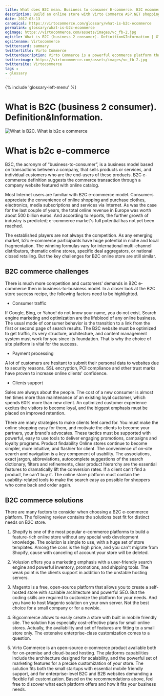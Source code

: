 ```yaml
--- 
title: What does B2C mean. Business to consumer E-commerce. B2C ecommerce platforms and software 
description: Build an online store with Virto Commerce ASP.NET shopping cart software. Benefit from an open source shopping cart software that has every feature you need. 
date: 2017-03-13 
canonical: https://virtocommerce.com/glossary/what-is-b2c-ecommerce 
permalink: glossary/what-is-b2c-ecommerce
ogimage: https://virtocommerce.com/assets/images/vc_fb-2.jpg
ogtitle: What is B2C (business 2 consumer). Definition&Information | Glossary Virto Commerce.
ogsitename: Virtocommerce
twittercard: summary
twittertitle: Virto Commerce
twitterdescription: Virto Commerce is a powerful ecommerce platform that includes everything you need to create an online store and sell online. Try it free with Free Community License
twitterimage: https://virtocommerce.com/assets/images/vc_fb-2.jpg
twittersite: Virtocommerce
tags : 
- glossary
---
```

<div class="business-features clearfix __responsive">
    {% include 'glossary-left-menu' %}    
    <div class="business-cnt">
        <div class="head __cart">
            <h1 class="title">What is B2C (business 2 consumer). Definition&Information.</h1>
        </div>
        <img alt='What is B2C. What is b2c e commerce' src="assets/images/what-is-b2c-ecommerce.jpg"></img>
        <h1> What is b2c e-commerce </h1>
        <p class="text">
            B2C, the acronym of “business-to-consumer”, is a business model based on transactions between a company, that sells products
            or services, and individual customers who are the end-users of these products. B2C e-commerce definition suggests
            the commerce transaction through a company website featured with online catalog.
        </p>
        <p class="text">
            Most Internet users are familiar with B2C e-commerce model. Consumers appreciate the convenience of online shopping and purchase
            clothes, electronics, media subscriptions and services via Internet. As was the case for the last couple of years,
            the total online revenue in Europe was worth about 500 billion euros. And according to reports, the further growth
            of industry is predicted; e-commerce market's full potential has not yet been reached.
        </p>
        <p class="text"> The established players are not always the competition. As any emerging market, b2c e-commerce participants have
            huge potential in niche and local fragmentation. The winning formulas vary for international multi-channel distributors,
            thematic online stores, specific deal aggregators, or national closed retailing. But the key challenges for B2C
            online store are still similar.
        </p>
        <h2> B2C commerce challenges </h2>
        <p class="text">
            There is much more competition and customers' demands in B2C e-commerce then in business-to-business model. In a closer look
            at the B2C store success recipe, the following factors need to be highlighted.
        </p>
        <ul>
            <li> Consumer traffic </li>
        </ul>
        <p class="text">
            If Google, Bing, or Yahoo! do not know your name, you do not exist. Search engine marketing and optimization are the lifeblood
            of any online business. The usual mode of consumer behavior is the transition to a link from the first or second
            page of search results. The B2C website must be optimized to get traffic, its very structure, architecture, and
            content management system must work for you since its foundation. That is why the choice of site platform is
            vital for the success.
        </p>
        <ul>
            <li> Payment processing </li>
        </ul>
        <p class='text'>
            A lot of customers are hesitant to submit their personal data to websites due to security reasons. SSL encryption, PCI compliance
            and other trust marks have proven to increase online clients' confidence.
        </p>
        <ul>
            <li> Clients support</li>
        </ul>
        <p class='text'>
            Sales are always about the people. The cost of a new consumer is almost ten times more than maintenance of an existing loyal
            customer, which spends 60% more than new client. An optimized customer experience excites the visitors to become
            loyal, and the biggest emphasis must be placed on improved retention.
        </p>
        <p class='text'>
            There are many strategies to make clients feel cared for. You must make the online shopping easy for them, and motivate the clients to become your partners,
            your brand's advocates. These tactics must be supported with powerful, easy to use tools to deliver engaging
            promotions, campaigns and loyalty programs. Product findability Online stores continue to become simpler, more
            intuitive, and flashier for client. The convenience of on-site search and navigation is a key component of usability.
            The associations, exact jargon, abbreviations, autocomplete suggestions of the search dictionary, filters and
            refinements, clear product hierarchy are the essential features to dramatically lift the conversion rates. If
            a client can’t find a product, he can’t buy it. The online store platform must contain the usability-related
            tools to make the search easy as possible for shoppers who come back and order again.
        </p>
        <h2> B2C commerce solutions </h2>
        <p class='text'>
            There are many factors to consider when choosing a B2C e-commerce platform. The following review contains the solutions best
            fit for distinct needs on B2C store.
        </p>
        <ol>
            <li>  <p class="text">Shopify is one of the most popular e-commerce platforms to build a feature-rich online store without any special
                web development knowledge. The solution is simple to use, with a huge set of store templates. Among the cons
                is the high price, and you can't migrate from Shopify, cause with canceling of account your store will be
                deleted. </p>
            </li>
            <li> <p class="text">Volusion offers you a marketing emphasis with a user-friendly search engine and powerful inventory, promotions,
                and shipping tools. The weak point is the clients support in addition to the unstable hosting servers.</p>
            </li>
            <li><p class="text"> Magento is a free, open-source platform that allows you to create a self-hosted store with scalable architecture
                and powerful SEO. But the coding skills are required to customize the platform for your needs. And you have
                to host Magento solution on your own server. Not the best choice for a small company or for a newbie.</p>
            </li>
            <li> <p class="text"> Bigcommerce allows to easily create a store with built in mobile friendly site. The solution has especially cost-effective
                plans for small online stores. Actually, the availability and set of features are fitting to a small store
                only. The extensive enterprise-class customization comes to a question.</p> </li>
            <li><p class="text"> Virto Commerce is an open-source e-commerce product available both for on-premise and cloud-based hosting. The
                platforms capabilities include the architecture designed for scalability, and the powerful set of marketing
                features for a precise customization of your store. The solution fits both the small startups with essential
                mobile friendly support, and for enterprise-level B2C and B2B websites demanding a flexible full customization.
                Based on the recommendations above, feel free to discover what each platform offers and how it fits your
                business needs.</p>
            </li>
        </ol>
    </div>
</div>